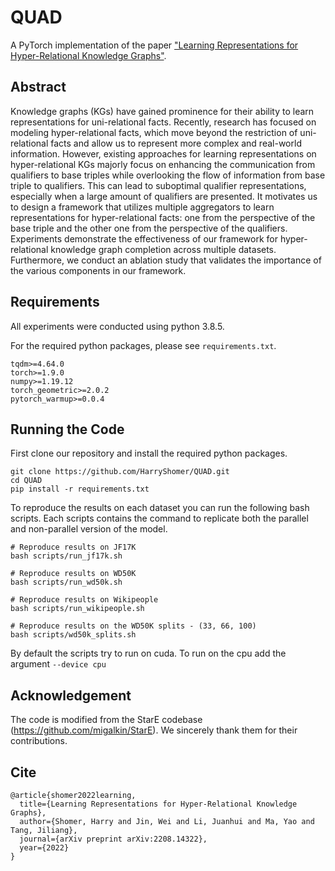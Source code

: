 # QUAD

A PyTorch implementation of the paper ["Learning Representations for Hyper-Relational Knowledge Graphs"](https://arxiv.org/abs/2208.14322).

## Abstract

Knowledge graphs (KGs) have gained prominence for their ability to learn representations for uni-relational facts. Recently, research has focused on modeling hyper-relational facts, which move beyond the restriction of uni-relational facts and allow us to represent more complex and real-world information. However, existing approaches for learning representations on hyper-relational KGs majorly focus on enhancing the communication from qualifiers to base triples while overlooking the flow of information from base triple to qualifiers. This can lead to suboptimal qualifier representations, especially when a large amount of qualifiers are presented.  It motivates us to design a  framework that utilizes multiple aggregators to learn representations for hyper-relational facts: one from the perspective of the base triple and the other one from the perspective of the qualifiers. Experiments demonstrate the effectiveness of our framework for hyper-relational knowledge graph completion across multiple datasets. Furthermore, we conduct an ablation study that validates the importance of the various components in our framework. 

## Requirements

All experiments were conducted using python 3.8.5. 

For the required python packages, please see `requirements.txt`.

```
tqdm>=4.64.0
torch>=1.9.0
numpy>=1.19.12
torch_geometric>=2.0.2
pytorch_warmup>=0.0.4
```

## Running the Code

First clone our repository and install the required python packages.
```
git clone https://github.com/HarryShomer/QUAD.git
cd QUAD
pip install -r requirements.txt
```

To reproduce the results on each dataset you can run the following bash scripts. Each scripts contains the command to replicate both the parallel and non-parallel version of the model.
```
# Reproduce results on JF17K
bash scripts/run_jf17k.sh

# Reproduce results on WD50K
bash scripts/run_wd50k.sh

# Reproduce results on Wikipeople
bash scripts/run_wikipeople.sh

# Reproduce results on the WD50K splits - (33, 66, 100)
bash scripts/wd50k_splits.sh
```

By default the scripts try to run on cuda. To run on the cpu add the argument `--device cpu` 


## Acknowledgement

The code is modified from the StarE codebase (https://github.com/migalkin/StarE). We sincerely thank them for their contributions.


## Cite

```
@article{shomer2022learning,
  title={Learning Representations for Hyper-Relational Knowledge Graphs},
  author={Shomer, Harry and Jin, Wei and Li, Juanhui and Ma, Yao and Tang, Jiliang},
  journal={arXiv preprint arXiv:2208.14322},
  year={2022}
}
```